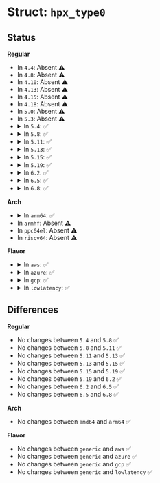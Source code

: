 # Struct: <code>hpx_type0</code>

## Status
<b>Regular</b>
<ul>
<li>
In <code>4.4</code>: Absent ⚠️
</li>
<li>
In <code>4.8</code>: Absent ⚠️
</li>
<li>
In <code>4.10</code>: Absent ⚠️
</li>
<li>
In <code>4.13</code>: Absent ⚠️
</li>
<li>
In <code>4.15</code>: Absent ⚠️
</li>
<li>
In <code>4.18</code>: Absent ⚠️
</li>
<li>
In <code>5.0</code>: Absent ⚠️
</li>
<li>
In <code>5.3</code>: Absent ⚠️
</li>
<li>
<details>
<summary>In <code>5.4</code>: ✅</summary>

```c
struct hpx_type0 {
    u32 revision;
    u8 cache_line_size;
    u8 latency_timer;
    u8 enable_serr;
    u8 enable_perr;
};
```
</details>
</li>
<li>
<details>
<summary>In <code>5.8</code>: ✅</summary>

```c
struct hpx_type0 {
    u32 revision;
    u8 cache_line_size;
    u8 latency_timer;
    u8 enable_serr;
    u8 enable_perr;
};
```
</details>
</li>
<li>
<details>
<summary>In <code>5.11</code>: ✅</summary>

```c
struct hpx_type0 {
    u32 revision;
    u8 cache_line_size;
    u8 latency_timer;
    u8 enable_serr;
    u8 enable_perr;
};
```
</details>
</li>
<li>
<details>
<summary>In <code>5.13</code>: ✅</summary>

```c
struct hpx_type0 {
    u32 revision;
    u8 cache_line_size;
    u8 latency_timer;
    u8 enable_serr;
    u8 enable_perr;
};
```
</details>
</li>
<li>
<details>
<summary>In <code>5.15</code>: ✅</summary>

```c
struct hpx_type0 {
    u32 revision;
    u8 cache_line_size;
    u8 latency_timer;
    u8 enable_serr;
    u8 enable_perr;
};
```
</details>
</li>
<li>
<details>
<summary>In <code>5.19</code>: ✅</summary>

```c
struct hpx_type0 {
    u32 revision;
    u8 cache_line_size;
    u8 latency_timer;
    u8 enable_serr;
    u8 enable_perr;
};
```
</details>
</li>
<li>
<details>
<summary>In <code>6.2</code>: ✅</summary>

```c
struct hpx_type0 {
    u32 revision;
    u8 cache_line_size;
    u8 latency_timer;
    u8 enable_serr;
    u8 enable_perr;
};
```
</details>
</li>
<li>
<details>
<summary>In <code>6.5</code>: ✅</summary>

```c
struct hpx_type0 {
    u32 revision;
    u8 cache_line_size;
    u8 latency_timer;
    u8 enable_serr;
    u8 enable_perr;
};
```
</details>
</li>
<li>
<details>
<summary>In <code>6.8</code>: ✅</summary>

```c
struct hpx_type0 {
    u32 revision;
    u8 cache_line_size;
    u8 latency_timer;
    u8 enable_serr;
    u8 enable_perr;
};
```
</details>
</li>
</ul>
<b>Arch</b>
<ul>
<li>
<details>
<summary>In <code>arm64</code>: ✅</summary>

```c
struct hpx_type0 {
    u32 revision;
    u8 cache_line_size;
    u8 latency_timer;
    u8 enable_serr;
    u8 enable_perr;
};
```
</details>
</li>
<li>
In <code>armhf</code>: Absent ⚠️
</li>
<li>
In <code>ppc64el</code>: Absent ⚠️
</li>
<li>
In <code>riscv64</code>: Absent ⚠️
</li>
</ul>
<b>Flavor</b>
<ul>
<li>
<details>
<summary>In <code>aws</code>: ✅</summary>

```c
struct hpx_type0 {
    u32 revision;
    u8 cache_line_size;
    u8 latency_timer;
    u8 enable_serr;
    u8 enable_perr;
};
```
</details>
</li>
<li>
<details>
<summary>In <code>azure</code>: ✅</summary>

```c
struct hpx_type0 {
    u32 revision;
    u8 cache_line_size;
    u8 latency_timer;
    u8 enable_serr;
    u8 enable_perr;
};
```
</details>
</li>
<li>
<details>
<summary>In <code>gcp</code>: ✅</summary>

```c
struct hpx_type0 {
    u32 revision;
    u8 cache_line_size;
    u8 latency_timer;
    u8 enable_serr;
    u8 enable_perr;
};
```
</details>
</li>
<li>
<details>
<summary>In <code>lowlatency</code>: ✅</summary>

```c
struct hpx_type0 {
    u32 revision;
    u8 cache_line_size;
    u8 latency_timer;
    u8 enable_serr;
    u8 enable_perr;
};
```
</details>
</li>
</ul>

## Differences
<b>Regular</b>
<ul>
<li>
No changes between <code>5.4</code> and <code>5.8</code> ✅
</li>
<li>
No changes between <code>5.8</code> and <code>5.11</code> ✅
</li>
<li>
No changes between <code>5.11</code> and <code>5.13</code> ✅
</li>
<li>
No changes between <code>5.13</code> and <code>5.15</code> ✅
</li>
<li>
No changes between <code>5.15</code> and <code>5.19</code> ✅
</li>
<li>
No changes between <code>5.19</code> and <code>6.2</code> ✅
</li>
<li>
No changes between <code>6.2</code> and <code>6.5</code> ✅
</li>
<li>
No changes between <code>6.5</code> and <code>6.8</code> ✅
</li>
</ul>
<b>Arch</b>
<ul>
<li>
No changes between <code>amd64</code> and <code>arm64</code> ✅
</li>
</ul>
<b>Flavor</b>
<ul>
<li>
No changes between <code>generic</code> and <code>aws</code> ✅
</li>
<li>
No changes between <code>generic</code> and <code>azure</code> ✅
</li>
<li>
No changes between <code>generic</code> and <code>gcp</code> ✅
</li>
<li>
No changes between <code>generic</code> and <code>lowlatency</code> ✅
</li>
</ul>
